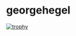 # georgehegel

[![trophy](https://github-profile-trophy.vercel.app/?username=ryo-ma)](https://github.com/ryo-ma/github-profile-trophy)
